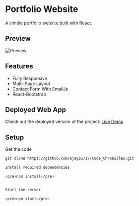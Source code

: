 # Portfolio Website

A simple portfolio website built with React.

## Preview

![Preview](https://github.com/ajayp1717/Code_Chronicles/assets/87872790/84393d2c-556a-4904-9fe4-703adefae102
)

## Features

- Fully Responsive
- Multi-Page Layout
- Contact Form With EmailJs
- React-Bootstrap

## Deployed Web App

Check out the deployed version of the project: [Live Demo](https://code-chronicle-ajay.netlify.app/)

## Setup

Get the code

```bash
git clone https://github.com/ajayp1717/Code_Chronicles.git

Install required dependencies

<pre>npm install</pre>


Start the server

<pre>npm start</pre>
